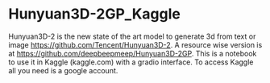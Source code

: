 # Hunyuan3D-2GP_Kaggle
Hunyuan3D-2 is the new state of the art model to generate 3d from text or image https://github.com/Tencent/Hunyuan3D-2.
A resource wise version is at https://github.com/deepbeepmeep/Hunyuan3D-2GP.
This is a notebook to use it in Kaggle (kaggle.com) with a gradio interface.
To access Kaggle all you need is a google account.
